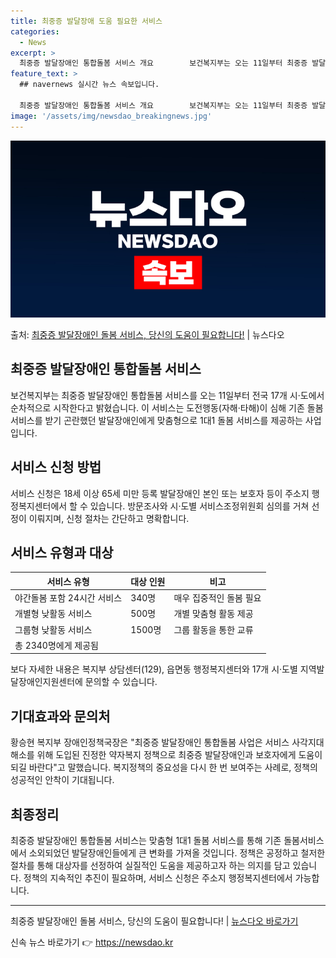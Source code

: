 ```yaml
---
title: 최중증 발달장애 도움 필요한 서비스
categories:
  - News
excerpt: >
  최중증 발달장애인 통합돌봄 서비스 개요        보건복지부는 오는 11일부터 최중증 발달장애인 통합돌봄 …
feature_text: >
  ## navernews 실시간 뉴스 속보입니다.

  최중증 발달장애인 통합돌봄 서비스 개요        보건복지부는 오는 11일부터 최중증 발달장애인 통합돌봄 …
image: '/assets/img/newsdao_breakingnews.jpg'
---
```


![뉴스다오 속보](/assets/img/newsdao_breakingnews.jpg)

<p>출처: <a href="https://newsdao.kr/4154" rel="dofollow">최중증 발달장애인 돌봄 서비스, 당신의 도움이 필요합니다!</a> | 뉴스다오</p>

<h2 data-ke-size="size26">최중증 발달장애인 통합돌봄 서비스</h2>
<p data-ke-size="size16">보건복지부는 최중증 발달장애인 통합돌봄 서비스를 오는 11일부터 전국 17개 시·도에서 순차적으로 시작한다고 밝혔습니다. 이 서비스는 도전행동(자해·타해)이 심해 기존 돌봄서비스를 받기 곤란했던 발달장애인에게 맞춤형으로 1대1 돌봄 서비스를 제공하는 사업입니다.</p>

<h2 data-ke-size="size26">서비스 신청 방법</h2>
<p data-ke-size="size16">서비스 신청은 18세 이상 65세 미만 등록 발달장애인 본인 또는 보호자 등이 주소지 행정복지센터에서 할 수 있습니다. 방문조사와 시·도별 서비스조정위원회 심의를 거쳐 선정이 이뤄지며, 신청 절차는 간단하고 명확합니다.</p>

<h2 data-ke-size="size26">서비스 유형과 대상</h2>
<table>
    <thead>
        <tr>
            <th>서비스 유형</th>
            <th>대상 인원</th>
            <th>비고</th>
        </tr>
    </thead>
    <tbody>
        <tr>
            <td>야간돌봄 포함 24시간 서비스</td>
            <td>340명</td>
            <td>매우 집중적인 돌봄 필요</td>
        </tr>
        <tr>
            <td>개별형 낮활동 서비스</td>
            <td>500명</td>
            <td>개별 맞춤형 활동 제공</td>
        </tr>
        <tr>
            <td>그룹형 낮활동 서비스</td>
            <td>1500명</td>
            <td>그룹 활동을 통한 교류</td>
        </tr>
        <tr>
            <td colspan="3">총 2340명에게 제공됨</td>
        </tr>
    </tbody>
</table>
<p data-ke-size="size16">보다 자세한 내용은 복지부 상담센터(129), 읍면동 행정복지센터와 17개 시·도별 지역발달장애인지원센터에 문의할 수 있습니다.</p>

<h2 data-ke-size="size26">기대효과와 문의처</h2>
<p data-ke-size="size16">황승현 복지부 장애인정책국장은 "최중증 발달장애인 통합돌봄 사업은 서비스 사각지대 해소를 위해 도입된 진정한 약자복지 정책으로 최중증 발달장애인과 보호자에게 도움이 되길 바란다"고 말했습니다. 복지정책의 중요성을 다시 한 번 보여주는 사례로, 정책의 성공적인 안착이 기대됩니다.</p>

<h2 data-ke-size="size26">최종정리</h2>
<p data-ke-size="size16">최중증 발달장애인 통합돌봄 서비스는 맞춤형 1대1 돌봄 서비스를 통해 기존 돌봄서비스에서 소외되었던 발달장애인들에게 큰 변화를 가져올 것입니다. 정책은 공정하고 철저한 절차를 통해 대상자를 선정하여 실질적인 도움을 제공하고자 하는 의지를 담고 있습니다. 정책의 지속적인 추진이 필요하며, 서비스 신청은 주소지 행정복지센터에서 가능합니다.</p>

<hr>

<p data-ke-size="size16">최중증 발달장애인 돌봄 서비스, 당신의 도움이 필요합니다! | <a href="https://newsdao.kr/4154">뉴스다오 바로가기</a></p> 

신속 뉴스 바로가기 👉 <a href="https://newsdao.kr" rel="dofollow">https://newsdao.kr</a>


